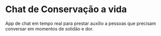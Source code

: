 # Chat de Conservação a vida
App de chat em tempo real para prestar auxílio a pessoas que precisam conversar em momentos de solidão e dor.
